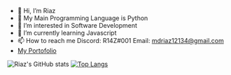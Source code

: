 - 👋 Hi, I’m Riaz
- 🐍 My Main Programming Language is Python
- 👀 I’m interested in Software Development
- 🌱 I’m currently learning Javascript
- 📫 How to reach me 
Discord: R14Z#001
Email: mdriaz12134@gmail.com
- <a href="https://iamriaz.vercel.app" target="_blank"> My Portofolio </a>
<!---
R14Z/R14Z is a ✨ special ✨ repository because its `README.md` (this file) appears on your GitHub profile.
You can click the Preview link to take a look at your changes.
--->
![Riaz's GitHub stats](https://github-readme-stats.vercel.app/api?username=R14Z&show_icons=true&theme=radical)
[![Top Langs](https://github-readme-stats.vercel.app/api/top-langs/?username=R14Z&theme=radical)](https://github.com/R14Z/github-readme-stats)
